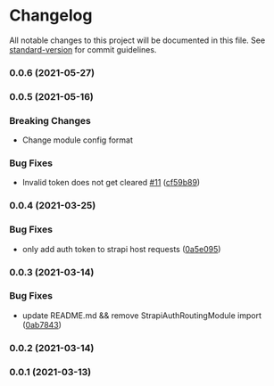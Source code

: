 # Changelog

All notable changes to this project will be documented in this file. See [standard-version](https://github.com/conventional-changelog/standard-version) for commit guidelines.

### 0.0.6 (2021-05-27)

### 0.0.5 (2021-05-16)

### Breaking Changes
* Change module config format

### Bug Fixes

* Invalid token does not get cleared [#11](https://github.com/jabali2004/ngx-strapi-auth/issues/11) ([cf59b89](https://github.com/jabali2004/ngx-strapi-auth/commit/cf59b89420d8f5164cad26a728de398a827243d6))

### 0.0.4 (2021-03-25)

### Bug Fixes

* only add auth token to strapi host requests ([0a5e095](https://github.com/jabali2004/ngx-strapi-auth/commit/0a5e09575e79874f91188418a325a4aa76962c0a))

### 0.0.3 (2021-03-14)

### Bug Fixes

* update README.md && remove StrapiAuthRoutingModule import ([0ab7843](https://github.com/jabali2004/ngx-strapi-auth/commit/0ab7843f0328a8b96728c80af8d3d71f56400ec1))

### 0.0.2 (2021-03-14)

### 0.0.1 (2021-03-13)
